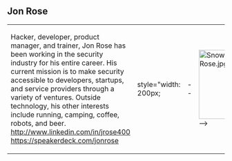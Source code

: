 ## Jon Rose

<table>
<tbody>
<tr class="odd">
<td><p>Hacker, developer, product manager, and trainer, Jon Rose has been working in the security industry for his entire career. His current mission is to make security accessible to developers, startups, and service providers through a variety of ventures. Outside technology, his other interests include running, camping, coffee, robots, and beer. <a href="http://www.linkedin.com/in/jrose400">http://www.linkedin.com/in/jrose400</a><br />
<a href="https://speakerdeck.com/jonrose">https://speakerdeck.com/jonrose</a></p></td>
<td><p>style="width: 200px;</p></td>
<td><p>--</p></td>
<td><p><img src="SnowFROC2013_Rose.jpg" title="fig:SnowFROC2013_Rose.jpg" alt="SnowFROC2013_Rose.jpg" width="160" /> --&gt;</p></td>
<td><figure>
<img src="Headshot.jrose.png" title="Headshot.jrose.png" alt="Headshot.jrose.png" width="80" /><figcaption>Headshot.jrose.png</figcaption>
</figure></td>
</tr>
</tbody>
</table>